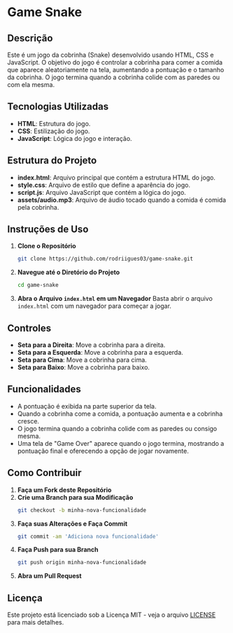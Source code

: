 # Game Snake

## Descrição

Este é um jogo da cobrinha (Snake) desenvolvido usando HTML, CSS e JavaScript. O objetivo do jogo é controlar a cobrinha para comer a comida que aparece aleatoriamente na tela, aumentando a pontuação e o tamanho da cobrinha. O jogo termina quando a cobrinha colide com as paredes ou com ela mesma.

## Tecnologias Utilizadas

- **HTML**: Estrutura do jogo.
- **CSS**: Estilização do jogo.
- **JavaScript**: Lógica do jogo e interação.

## Estrutura do Projeto

- **index.html**: Arquivo principal que contém a estrutura HTML do jogo.
- **style.css**: Arquivo de estilo que define a aparência do jogo.
- **script.js**: Arquivo JavaScript que contém a lógica do jogo.
- **assets/audio.mp3**: Arquivo de áudio tocado quando a comida é comida pela cobrinha.

## Instruções de Uso

1. **Clone o Repositório**
   ```bash
   git clone https://github.com/rodriigues03/game-snake.git
   ```

2. **Navegue até o Diretório do Projeto**
   ```bash
   cd game-snake
   ```

3. **Abra o Arquivo `index.html` em um Navegador**
   Basta abrir o arquivo `index.html` com um navegador para começar a jogar.

## Controles

- **Seta para a Direita**: Move a cobrinha para a direita.
- **Seta para a Esquerda**: Move a cobrinha para a esquerda.
- **Seta para Cima**: Move a cobrinha para cima.
- **Seta para Baixo**: Move a cobrinha para baixo.

## Funcionalidades

- A pontuação é exibida na parte superior da tela.
- Quando a cobrinha come a comida, a pontuação aumenta e a cobrinha cresce.
- O jogo termina quando a cobrinha colide com as paredes ou consigo mesma.
- Uma tela de "Game Over" aparece quando o jogo termina, mostrando a pontuação final e oferecendo a opção de jogar novamente.

## Como Contribuir

1. **Faça um Fork deste Repositório**
2. **Crie uma Branch para sua Modificação**
   ```bash
   git checkout -b minha-nova-funcionalidade
   ```
3. **Faça suas Alterações e Faça Commit**
   ```bash
   git commit -am 'Adiciona nova funcionalidade'
   ```
4. **Faça Push para sua Branch**
   ```bash
   git push origin minha-nova-funcionalidade
   ```
5. **Abra um Pull Request**

## Licença

Este projeto está licenciado sob a Licença MIT - veja o arquivo [LICENSE](LICENSE) para mais detalhes.
